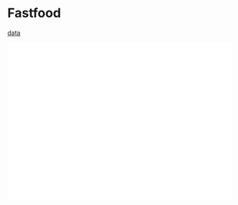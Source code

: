# Fastfood

[data](https://raw.githubusercontent.com/NicJC/Fastfood/main/fastfood.csv)

![](https://github.com/NicJC/Fastfood/blob/main/plot.png)
